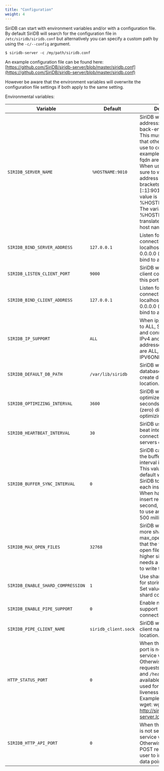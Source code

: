 ```yaml
---
title: "Configuration"
weight: 4
---
```


SiriDB can start with environment variables and/or with a configuration file. By default SiriDB will search for the configuration file in `/etc/siridb/siridb.conf` but alternatively you can specify a custom path by using the `-c/--config` argument.

```
$ siridb-server -c /my/path/siridb.conf
```
An example configuration file can be found here:
[https://github.com/SiriDB/siridb-server/blob/master/siridb.conf](https://github.com/SiriDB/siridb-server/blob/master/siridb.conf)


However be aware that the environment variables will overwrite the configuration file settings if both apply to the same setting.

Environmental variables:

Variable | Default | Description
-------- | ------- | -----------
`SIRIDB_SERVER_NAME` | ` %HOSTNAME:9010` | SiriDB will use this address:port for it's back-end connections. This must be an address that other servers can use to connect to. For example IPv4, IPv6 or a fqdn are all possible. When using IPv6 be sure to wrap the ip address with square brackets. For example [::1]:9010. The default value is %HOSTNAME:9010. The variable %HOSTNAME will be translate to the systems host name.
`SIRIDB_BIND_SERVER_ADDRESS` | `127.0.0.1` | Listen for SiriDB-server connections only on localhost. Use value 0.0.0.0 (or :: for IPv6) to bind to all interfaces.
`SIRIDB_LISTEN_CLIENT_PORT` | `9000` | SiriDB will listen for client connections on this port number.
`SIRIDB_BIND_CLIENT_ADDRESS` | `127.0.0.1` | Listen for client connections only on localhost. Use value 0.0.0.0 (or :: for IPv6) to bind to all interfaces.
`SIRIDB_IP_SUPPORT` | `ALL` | When ip_support is set to ALL, SiriDB will listen and connect to both IPv4 and IPv6 addresses. Valid options are ALL, IPV4ONLY and IPV6ONLY.
`SIRIDB_DEFAULT_DB_PATH` | `/var/lib/siridb` | SiriDB will load databases from, and create databases in this location.
`SIRIDB_OPTIMIZING_INTERVAL` | `3600` | SiriDB will run an optimize task each X seconds. A value of 0 (zero) disables optimizing.
`SIRIDB_HEARTBEAT_INTERVAL` | `30` | SiriDB uses a heart-beat interval to keep connections with other servers online.
`SIRIDB_BUFFER_SYNC_INTERVAL` | `0` | SiriDB can run fsync on the buffer file on an interval in milliseconds. This value is set to 0 by default which tells SiriDB to run fsync after each insert request. When having many insert requests per second, it can be useful to use an interval like 500 milliseconds.
`SIRIDB_MAX_OPEN_FILES` | `32768` | SiriDB will not open more shard files than max_open_files. Note that the total number of open files can be sligtly higher since SiriDB also needs a few other files to write to.
`SIRIDB_ENABLE_SHARD_COMPRESSION` | `1` | Use shard compression for storing data points. Set value 0 to disable shard compression.
`SIRIDB_ENABLE_PIPE_SUPPORT` | `0` | Enable named pipe support for client connections.
`SIRIDB_PIPE_CLIENT_NAME` | `siridb_client.sock` | SiriDB will bind the client named pipe in this location.
`HTTP_STATUS_PORT` | `0` | When the HTTP status port is not set (or 0), the service will not start. Otherwise the HTTP requests `/status`, `/ready` and `/healthy` are available which can be used for readiness and liveness requests. Example usage using wget: wget -q -O - http://siridb-server.local:8080/status
`SIRIDB_HTTP_API_PORT` | `0` | When the HTTP API port is not set (or 0), the API service will not start. Otherwise the HTTP POST requests can be user to insert or query data points.
